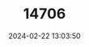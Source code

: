 ---
title: "14706"
category: "Nesoryzomys darwini"
draft: false
date: 2024-02-22 13:03:50
languages:
  English: ["Darwin's Galapagos Mouse"]
---